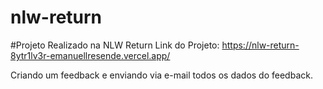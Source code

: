 # nlw-return

#Projeto Realizado na NLW Return
Link do Projeto: https://nlw-return-8ytr1lv3r-emanuellresende.vercel.app/


Criando um feedback e enviando via e-mail todos os dados do feedback.

